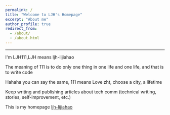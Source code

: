 ```yaml
---
permalink: /
title: "Welcome to LJH's Homepage"
excerpt: "About me"
author_profile: true
redirect_from: 
  - /about/
  - /about.html
---
```


** **  

 I'm LJH111,LJH means ljh-lijiahao
 
 The meaning of 111 is to do only one thing in one life and one life, and that is to write code
 
 Hahaha you can say the same, 111 means Love zht, choose a city, a lifetime
 
 Keep writing and publishing articles about tech comm (technical writing, stories, self-improvement, etc.)
 
 This is my homepage [ljh-lijiahao](https://ljh-lijiahao.github.io)
 
